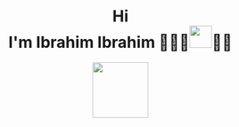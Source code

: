 <h1 align="center"> Hi <br> I'm <strong> Ibrahim Ibrahim</strong> 👨🏾‍💻<img height="40px" src="https://slackmojis.com/emojis/34984-mando/download"/>🥷🏽</h1>

<div id="header" align="center">
  <img src="https://media.giphy.com/media/M9gbBd9nbDrOTu1Mqx/giphy.gif" width="100"/>
</div>
